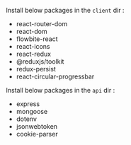 Install below packages in the `client` dir :

- react-router-dom
- react-dom
- flowbite-react
- react-icons
- react-redux
- @reduxjs/toolkit
- redux-persist
- react-circular-progressbar

Install below packages in the `api` dir :

- express
- mongoose
- dotenv
- jsonwebtoken
- cookie-parser
